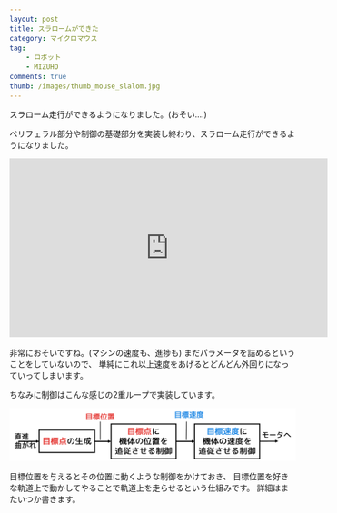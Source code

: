 ```yaml
---
layout: post
title: スラロームができた
category: マイクロマウス
tag:
    - ロボット
    - MIZUHO
comments: true
thumb: /images/thumb_mouse_slalom.jpg
---
```

スラローム走行ができるようになりました。(おそい....)


ペリフェラル部分や制御の基礎部分を実装し終わり、スラローム走行ができるようになりました。  

<iframe width="560" height="315" src="https://www.youtube.com/embed/v4nUVmx2mds" frameborder="0" allowfullscreen></iframe>

非常におそいですね。(マシンの速度も、進捗も)
まだパラメータを詰めるということをしていないので、
単純にこれ以上速度をあげるとどんどん外回りになっていってしまいます。

ちなみに制御はこんな感じの2重ループで実装しています。

![](/images/control.png)

目標位置を与えるとその位置に動くような制御をかけておき、
目標位置を好きな軌道上で動かしてやることで軌道上を走らせるという仕組みです。
詳細はまたいつか書きます。